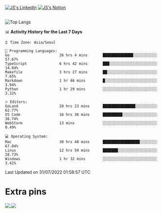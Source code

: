 
[![JS's LinkedIn](https://img.shields.io/badge/LinkedIn-blue?style=for-the-badge&logo=linkedin)](https://www.linkedin.com/in/jaeseung-lee-5a2a32139/) 
[![JS's Notion](https://img.shields.io/badge/Notion-black?style=for-the-badge&logo=notion)](https://bit.ly/ljswiki1) <br><br>
<!-- ![JS's GitHub stats](https://github-readme-stats-lemon-five.vercel.app/api?username=tkxkd0159&hide=contribs,prs,stars,issues&show_icons=true&theme=react&include_all_commits=true)   -->
![Top Langs](https://github-readme-stats-lemon-five.vercel.app/api/top-langs/?username=tkxkd0159&layout=compact&hide=jupyter%20notebook,scss,html,css&langs_count=10)  


<!--START_SECTION:waka-->
📊 **Activity History for the Last 7 Days** 

```text
⌚︎ Time Zone: Asia/Seoul

💬 Programming Languages: 
Go                       26 hrs 4 mins       ██████████████░░░░░░░░░░░   57.67% 
TypeScript               6 hrs 42 mins       ███░░░░░░░░░░░░░░░░░░░░░░   14.84% 
Makefile                 3 hrs 27 mins       ██░░░░░░░░░░░░░░░░░░░░░░░   7.65% 
Markdown                 1 hr 46 mins        █░░░░░░░░░░░░░░░░░░░░░░░░   3.94% 
Python                   1 hr 29 mins        ░░░░░░░░░░░░░░░░░░░░░░░░░   3.32%

🔥 Editors: 
GoLand                   28 hrs 23 mins      ███████████████░░░░░░░░░░   62.77% 
VS Code                  16 hrs 36 mins      █████████░░░░░░░░░░░░░░░░   36.74% 
WebStorm                 13 mins             ░░░░░░░░░░░░░░░░░░░░░░░░░   0.49%

💻 Operating System: 
Mac                      30 hrs 40 mins      █████████████████░░░░░░░░   67.84% 
Linux                    12 hrs 59 mins      ███████░░░░░░░░░░░░░░░░░░   28.73% 
Windows                  1 hr 32 mins        ░░░░░░░░░░░░░░░░░░░░░░░░░   3.42%

```


 Last Updated on 31/07/2022 01:58:57 UTC
<!--END_SECTION:waka-->

# Extra pins
<a href="https://github.com/tkxkd0159/tkxkd0159.github.io">
  <img align="center" src="https://github-readme-stats-lemon-five.vercel.app/api/pin/?username=tkxkd0159&repo=nft-card-game&theme=react" />
</a>
<a href="https://github.com/tkxkd0159/dsalgo">
  <img align="center" src="https://github-readme-stats-lemon-five.vercel.app/api/pin/?username=tkxkd0159&repo=dsalgo&theme=react" />
</a>

<!---
- 🔭 I’m currently working on ...
- 🌱 I’m currently learning blockchain and distributed network
- 👯 I’m looking to collaborate on ...
- 🤔 I’m looking for help with ...
- 💬 Ask me about ...
- 📫 How to reach me: ...
- 😄 Pronouns: ...
- ⚡ Fun fact: ...
-->
